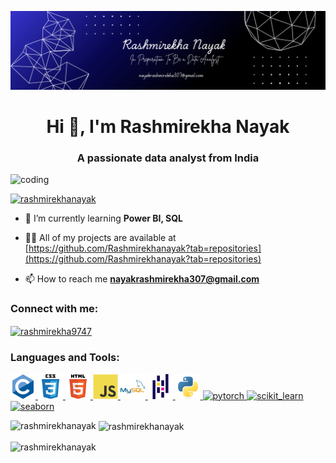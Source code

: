 ![logo](https://github.com/Rashmirekhanayak/Rashmirekhanayak/blob/main/profile%20banner.png)
<h1 align="center">Hi 👋, I'm Rashmirekha Nayak</h1>
<h3 align="center">A passionate data analyst from India</h3>
<img align="left-center" alt="coding" width="400" src="https://i.pinimg.com/originals/e7/26/c7/e726c74ac081eed50feee1433d12c998.gif">
<p align="left"> <a href="https://github.com/ryo-ma/github-profile-trophy"><img src="https://github-profile-trophy.vercel.app/?username=rashmirekhanayak" alt="rashmirekhanayak" /></a> </p>

- 🌱 I’m currently learning **Power BI, SQL**

- 👨‍💻 All of my projects are available at [https://github.com/Rashmirekhanayak?tab=repositories](https://github.com/Rashmirekhanayak?tab=repositories)

- 📫 How to reach me **nayakrashmirekha307@gmail.com**

<h3 align="left">Connect with me:</h3>
<p align="left">
<a href="https://instagram.com/rashmirekha9747" target="blank"><img align="center" src="https://raw.githubusercontent.com/rahuldkjain/github-profile-readme-generator/master/src/images/icons/Social/instagram.svg" alt="rashmirekha9747" height="30" width="40" /></a>
</p>

<h3 align="left">Languages and Tools:</h3>
<p align="left"> <a href="https://www.cprogramming.com/" target="_blank" rel="noreferrer"> <img src="https://raw.githubusercontent.com/devicons/devicon/master/icons/c/c-original.svg" alt="c" width="40" height="40"/> </a> <a href="https://www.w3schools.com/css/" target="_blank" rel="noreferrer"> <img src="https://raw.githubusercontent.com/devicons/devicon/master/icons/css3/css3-original-wordmark.svg" alt="css3" width="40" height="40"/> </a> <a href="https://www.w3.org/html/" target="_blank" rel="noreferrer"> <img src="https://raw.githubusercontent.com/devicons/devicon/master/icons/html5/html5-original-wordmark.svg" alt="html5" width="40" height="40"/> </a> <a href="https://developer.mozilla.org/en-US/docs/Web/JavaScript" target="_blank" rel="noreferrer"> <img src="https://raw.githubusercontent.com/devicons/devicon/master/icons/javascript/javascript-original.svg" alt="javascript" width="40" height="40"/> </a> <a href="https://www.mysql.com/" target="_blank" rel="noreferrer"> <img src="https://raw.githubusercontent.com/devicons/devicon/master/icons/mysql/mysql-original-wordmark.svg" alt="mysql" width="40" height="40"/> </a> <a href="https://pandas.pydata.org/" target="_blank" rel="noreferrer"> <img src="https://raw.githubusercontent.com/devicons/devicon/2ae2a900d2f041da66e950e4d48052658d850630/icons/pandas/pandas-original.svg" alt="pandas" width="40" height="40"/> </a> <a href="https://www.python.org" target="_blank" rel="noreferrer"> <img src="https://raw.githubusercontent.com/devicons/devicon/master/icons/python/python-original.svg" alt="python" width="40" height="40"/> </a> <a href="https://pytorch.org/" target="_blank" rel="noreferrer"> <img src="https://www.vectorlogo.zone/logos/pytorch/pytorch-icon.svg" alt="pytorch" width="40" height="40"/> </a> <a href="https://scikit-learn.org/" target="_blank" rel="noreferrer"> <img src="https://upload.wikimedia.org/wikipedia/commons/0/05/Scikit_learn_logo_small.svg" alt="scikit_learn" width="40" height="40"/> </a> <a href="https://seaborn.pydata.org/" target="_blank" rel="noreferrer"> <img src="https://seaborn.pydata.org/_images/logo-mark-lightbg.svg" alt="seaborn" width="40" height="40"/> </a> </p>

<p><img align="left" src="https://github-readme-stats.vercel.app/api/top-langs?username=rashmirekhanayak&show_icons=true&locale=en&layout=compact" alt="rashmirekhanayak" /></p>

<p>&nbsp;<img align="center" src="https://github-readme-stats.vercel.app/api?username=rashmirekhanayak&show_icons=true&locale=en" alt="rashmirekhanayak" /></p>

<p><img align="center" src="https://github-readme-streak-stats.herokuapp.com/?user=rashmirekhanayak&" alt="rashmirekhanayak" /></p>
